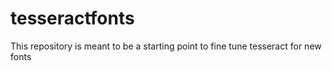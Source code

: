 # tesseractfonts
This repository is meant to be a starting point to fine tune tesseract for new fonts
